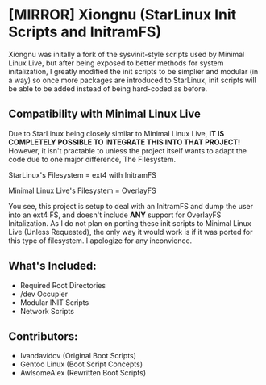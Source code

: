 # [MIRROR] Xiongnu (StarLinux Init Scripts and InitramFS)
Xiongnu was initally a fork of the sysvinit-style scripts used by Minimal Linux Live, but after being exposed to better methods for system initalization, I greatly modified the init scripts to be simplier and modular (in a way) so once more packages are introduced to StarLinux, init scripts will be able to be added instead of being hard-coded as before. 

## Compatibility with Minimal Linux Live
Due to StarLinux being closely similar to Minimal Linux Live, **IT IS COMPLETELY POSSIBLE TO INTEGRATE THIS INTO THAT PROJECT!** However, it isn't practable to unless the project itself wants to adapt the code due to one major difference, The Filesystem.

StarLinux's Filesystem = ext4 with InitramFS

Minimal Linux Live's Filesystem = OverlayFS

You see, this project is setup to deal with an InitramFS and dump the user into an ext4 FS, and doesn't include **ANY** support for OverlayFS Initalization. As I do not plan on porting these init scripts to Minimal Linux Live (Unless Requested), the only way it would work is if it was ported for this type of filesystem. I apologize for any inconvience. 

## What's Included:
* Required Root Directories
* /dev Occupier
* Modular INIT Scripts
* Network Scripts

## Contributors:
* Ivandavidov (Original Boot Scripts)
* Gentoo Linux (Boot Script Concepts)
* AwlsomeAlex (Rewritten Boot Scripts)
